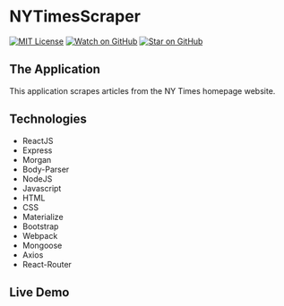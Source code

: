 # NYTimesScraper

[![MIT License][license-badge]][LICENSE]
[![Watch on GitHub][github-watch-badge]][github-watch]
[![Star on GitHub][github-star-badge]][github-star]

## The Application
This application scrapes articles from the NY Times homepage website.

## Technologies
+ ReactJS
+ Express
+ Morgan
+ Body-Parser
+ NodeJS
+ Javascript
+ HTML
+ CSS
+ Materialize
+ Bootstrap
+ Webpack
+ Mongoose
+ Axios
+ React-Router

## Live Demo


[license]: https://github.com/dskay3/NYTimesScraper/blob/master/LICENSE
[license-badge]: https://img.shields.io/github/license/mashape/apistatus.svg
[github-watch]: https://github.com/dskay3/NYTimesScraper/watchers
[github-watch-badge]: https://img.shields.io/github/watchers/badges/shields.svg?style=social&label=Watch&style=flat-square
[github-star]: https://github.com/dskay3/NYTimesScraper/stargazers
[github-star-badge]: https://img.shields.io/github/stars/badges/shields.svg?style=social&label=Stars&style=flat-square
